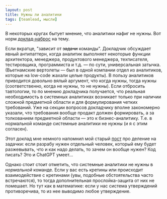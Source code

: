 ```yaml
---
layout: post
title: Нужны ли аналитики
tags: [teamlead, мысли]
---
```

В некоторых кругах бытует мнение, что аналитики нафиг не нужны. Вот норм [доклад-наброс](https://www.youtube.com/watch?v=bnrQ4bK4w2A) на тему.

Если вкратце, "зависит от ~~задачи~~ команды". Докладчик обсуждает явный антипаттерн, когда аналитик выполняет некоторые функции архитектора, менеджера, продуктового менеджера, техписателя, тестировщика, программиста и т.д. — по сути, универсальная затычка. (Вьетнамские вертолеты — был в одной компании отдел из аналитиков, которые на low-code жахали целые продукты). В пользу аналитиков приводится довольно вялый аргумент, что когда нужны, тогда нужны (соответственно, когда не нужны, то не нужны). Если отбросить тавтологии, то по мнению докладчика получается, что реальная необходимость в системных аналитиках возникает только при наличии сложной предметной области и для формулирования четких требований. Уже на секции вопросов докладчику вполне закономерно указали, что требования вообще продакт должен формировать, а за толкованием предметной области — это к бизнес-аналитику. Т.е. в нормальной команде системные аналитики не нужны (и я с этим согласен).

Этот доклад мне немного напомнил мой старый [пост](/2021/07/20/dividing-subtasks.html) про деление на задачки: если разрабу нужен отдельный человек, который ему будет разжевывать, что и как надо делать, то зачем он вообще нужен? Код писать? Это и ChatGPT умеет... 

Однако стоит стоит отметить, что системные аналитики не нужны в *нормальной* команде. Если у вас есть кретины или происходит взаимодействие с кретинами (увы, подобные обстоятельства часто встречаются), то тогда дополнительная прослойка-защита от них не помешает. Но тут как в математике: если у нас система утверждений противоречива, то из нее выводимо любое утверждение.
 
